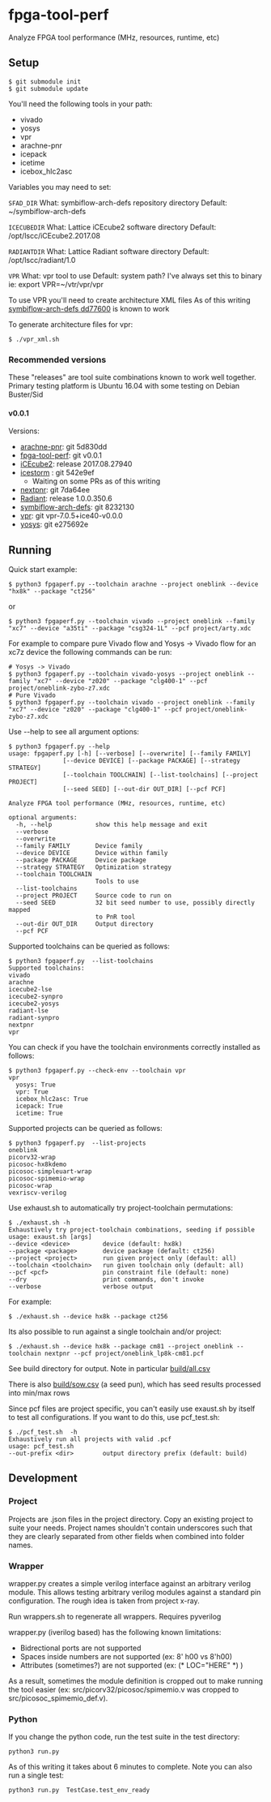 # fpga-tool-perf

Analyze FPGA tool performance (MHz, resources, runtime, etc)

## Setup

```
$ git submodule init
$ git submodule update
```
You'll need the following tools in your path:
* vivado
* yosys
* vpr
* arachne-pnr
* icepack
* icetime
* icebox_hlc2asc

Variables you may need to set:

`SFAD_DIR`
    What: symbiflow-arch-defs repository directory
    Default: ~/symbiflow-arch-defs

`ICECUBEDIR`
    What: Lattice iCEcube2 software directory
    Default: /opt/lscc/iCEcube2.2017.08

`RADIANTDIR`
    What: Lattice Radiant software directory
    Default: /opt/lscc/radiant/1.0

`VPR`
    What: vpr tool to use
    Default: system path? I've always set this to binary
    ie: export VPR=~/vtr/vpr/vpr


To use VPR you'll need to create architecture XML files
As of this writing [symbiflow-arch-defs dd77600](https://github.com/SymbiFlow/symbiflow-arch-defs/tree/dd77600)
is known to work

To generate architecture files for vpr:
```
$ ./vpr_xml.sh
```

### Recommended versions

These "releases" are tool suite combinations known to work well together. Primary testing platform is
Ubuntu 16.04 with some testing on Debian Buster/Sid

#### v0.0.1

Versions:
  * [arachne-pnr](https://github.com/cseed/arachne-pnr.git): git 5d830dd
  * [fpga-tool-perf](https://github.com/SymbiFlow/fpga-tool-perf.git): git v0.0.1
  * [iCEcube2](http://www.latticesemi.com/iCEcube2): release 2017.08.27940
  * [icestorm](https://github.com/elmsfu/icestorm.git) : git 542e9ef
    * Waiting on some PRs as of this writing
  * [nextpnr](https://github.com/YosysHQ/nextpnr.git): git 7da64ee
  * [Radiant](http://www.latticesemi.com/latticeradiant): release 1.0.0.350.6
  * [symbiflow-arch-defs](https://github.com/SymbiFlow/symbiflow-arch-defs.git): git 8232130
  * [vpr](https://github.com/SymbiFlow/vtr-verilog-to-routing.git): git vpr-7.0.5+ice40-v0.0.0
  * [yosys](https://github.com/YosysHQ/yosys.git): git e275692e

## Running

Quick start example:
```
$ python3 fpgaperf.py --toolchain arachne --project oneblink --device "hx8k" --package "ct256"
```
or
```
$ python3 fpgaperf.py --toolchain vivado --project oneblink --family "xc7" --device "a35ti" --package "csg324-1L" --pcf project/arty.xdc
```

For example to compare pure Vivado flow and Yosys -> Vivado flow for an xc7z device the following commands can be run:

```
# Yosys -> Vivado
$ python3 fpgaperf.py --toolchain vivado-yosys --project oneblink --family "xc7" --device "z020" --package "clg400-1" --pcf project/oneblink-zybo-z7.xdc
# Pure Vivado
$ python3 fpgaperf.py --toolchain vivado --project oneblink --family "xc7" --device "z020" --package "clg400-1" --pcf project/oneblink-zybo-z7.xdc
```

Use --help to see all argument options:
```
$ python3 fpgaperf.py --help
usage: fpgaperf.py [-h] [--verbose] [--overwrite] [--family FAMILY]
               [--device DEVICE] [--package PACKAGE] [--strategy STRATEGY]
               [--toolchain TOOLCHAIN] [--list-toolchains] [--project PROJECT]
               [--seed SEED] [--out-dir OUT_DIR] [--pcf PCF]

Analyze FPGA tool performance (MHz, resources, runtime, etc)

optional arguments:
  -h, --help            show this help message and exit
  --verbose
  --overwrite
  --family FAMILY       Device family
  --device DEVICE       Device within family
  --package PACKAGE     Device package
  --strategy STRATEGY   Optimization strategy
  --toolchain TOOLCHAIN
                        Tools to use
  --list-toolchains
  --project PROJECT     Source code to run on
  --seed SEED           32 bit seed number to use, possibly directly mapped
                        to PnR tool
  --out-dir OUT_DIR     Output directory
  --pcf PCF
```

Supported toolchains can be queried as follows:
```
$ python3 fpgaperf.py  --list-toolchains
Supported toolchains:
vivado
arachne
icecube2-lse
icecube2-synpro
icecube2-yosys
radiant-lse
radiant-synpro
nextpnr
vpr
```

You can check if you have the toolchain environments correctly installed as
follows:
```
$ python3 fpgaperf.py --check-env --toolchain vpr
vpr
  yosys: True
  vpr: True
  icebox_hlc2asc: True
  icepack: True
  icetime: True
```

Supported projects can be queried as follows:
```
$ python3 fpgaperf.py  --list-projects
oneblink
picorv32-wrap
picosoc-hx8kdemo
picosoc-simpleuart-wrap
picosoc-spimemio-wrap
picosoc-wrap
vexriscv-verilog
```

Use exhaust.sh to automatically try project-toolchain permutations:
```
$ ./exhaust.sh -h
Exhaustively try project-toolchain combinations, seeding if possible
usage: exaust.sh [args]
--device <device>         device (default: hx8k)
--package <package>       device package (default: ct256)
--project <project>       run given project only (default: all)
--toolchain <toolchain>   run given toolchain only (default: all)
--pcf <pcf>               pin constraint file (default: none)
--dry                     print commands, don't invoke
--verbose                 verbose output
```

For example:
```
$ ./exhaust.sh --device hx8k --package ct256
```

Its also possible to run against a single toolchain and/or project:
```
$ ./exhaust.sh --device hx8k --package cm81 --project oneblink --toolchain nextpnr --pcf project/oneblink_lp8k-cm81.pcf
```

See build directory for output. Note in particular [build/all.csv](build/all.csv)

There is also [build/sow.csv](build/sow.csv) (a seed pun), which has seed
results processed into min/max rows

Since pcf files are project specific, you can't easily use exaust.sh by itself
to test all configurations. If you want to do this, use pcf_test.sh:

```
$ ./pcf_test.sh  -h
Exhaustively run all projects with valid .pcf
usage: pcf_test.sh
--out-prefix <dir>        output directory prefix (default: build)
```

## Development

### Project

Projects are .json files in the project directory. Copy an existing project to
suite your needs. Project names shouldn't contain underscores such that they
are clearly separated from other fields when combined into folder names.

### Wrapper

wrapper.py creates a simple verilog interface against an arbitrary verilog
module. This allows testing arbitrary verilog modules against a standard pin
configuration. The rough idea is taken from project x-ray.

Run wrappers.sh to regenerate all wrappers. Requires pyverilog

wrapper.py (iverilog based) has the following known limitations:
 * Bidrectional ports are not supported
 * Spaces inside numbers are not supported (ex: 8' h00 vs 8'h00)
 * Attributes (sometimes?) are not supported (ex: (* LOC="HERE" *) )

As a result, sometimes the module definition is cropped out to make running the
tool easier (ex: src/picorv32/picosoc/spimemio.v was cropped to
src/picosoc_spimemio_def.v).

### Python

If you change the python code, run the test suite in the test directory:

```
python3 run.py
```

As of this writing it takes about 6 minutes to complete. Note you can also run
a single test:
```
python3 run.py  TestCase.test_env_ready
```

